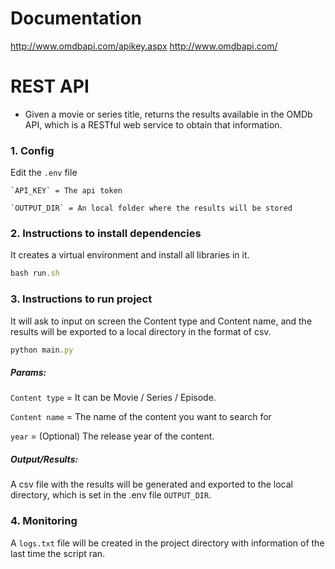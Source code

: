 # Documentation
http://www.omdbapi.com/apikey.aspx
http://www.omdbapi.com/

# REST API 
- Given a movie or series title, returns the results available in the OMDb API, which is a RESTful web service to obtain that information.

### 1. Config
Edit the `.env` file

    `API_KEY` = The api token
    
    `OUTPUT_DIR` = An local folder where the results will be stored


### 2. Instructions to install dependencies

It creates a virtual environment and install all libraries in it.

```javascript
bash run.sh
```

### 3. Instructions to run project

It will ask to input on screen the Content type and Content name, and the results will be exported to a local directory in the format of csv.

```javascript
python main.py
```

##### Params:

  `Content type` = It can be Movie / Series / Episode.
  
  `Content name` = The name of the content you want to search for
  
  `year` = (Optional) The release year of the content.
 
##### Output/Results:
A csv file with the results will be generated and exported to the local directory, which is set in the .env file `OUTPUT_DIR`.

### 4. Monitoring

A `logs.txt` file will be created in the project directory with information of the last time the script ran.
